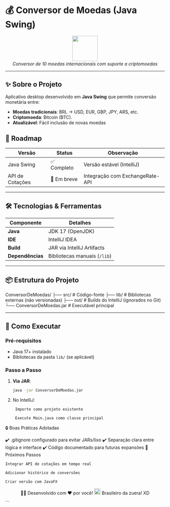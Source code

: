 # 💰 Conversor de Moedas (Java Swing)

<p align="center">
  <img src="https://img.icons8.com/color/96/000000/money-bag.png" width="80">
  <br>
  <em>Conversor de 10 moedas internacionais com suporte a criptomoedas</em>
</p>

---

## ✨ Sobre o Projeto
Aplicativo desktop desenvolvido em **Java Swing** que permite conversão monetária entre:
- **Moedas tradicionais**: BRL → USD, EUR, GBP, JPY, ARS, etc.
- **Criptomoeda**: Bitcoin (BTC).
- **Atualizável**: Fácil inclusão de novas moedas

## 🚀 Roadmap

| Versão          | Status       | Observação                       |
|-----------------|-------------|-----------------------------------|
| Java Swing      | ✅ Completo  | Versão estável (IntelliJ)        |
| API de Cotações | 🔄 Em breve  | Integração com ExchangeRate-API  |

---

## 🛠️ Tecnologias & Ferramentas

| Componente      | Detalhes                          |
|----------------|-----------------------------------|
| **Java**       | JDK 17 (OpenJDK)                  |
| **IDE**        | IntelliJ IDEA                     |
| **Build**      | JAR via IntelliJ Artifacts        |
| **Dependências**| Bibliotecas manuais (`/lib`)      |

---

## 📦 Estrutura do Projeto
ConversorDeMoedas/
├── src/ # Código-fonte
├── lib/ # Bibliotecas externas (não versionadas)
├── out/ # Builds do IntelliJ (ignorados no Git)
└── ConversorDeMoedas.jar # Executável principal

---

## 🚀 Como Executar

### Pré-requisitos
- Java 17+ instalado
- Bibliotecas da pasta `lib/` (se aplicável)

### Passo a Passo
1. **Via JAR**:
   ```bash
   java -jar ConversorDeMoedas.jar
   
2. No IntelliJ:

        Importe como projeto existente

        Execute Main.java como classe principal

🔒 Boas Práticas Adotadas

✔️ .gitignore configurado para evitar JARs/lixo
✔️ Separação clara entre lógica e interface
✔️ Código documentado para futuras expansões
🌟 Próximos Passos

    Integrar API de cotações em tempo real

    Adicionar histórico de conversões

    Criar versão com JavaFX

<p align="center"> 👨‍💻 Desenvolvido com ❤️ por você! <img src="https://img.icons8.com/color/48/000000/brazil.png" width="20"> Brasileiro da zuera! XD </p> ```
